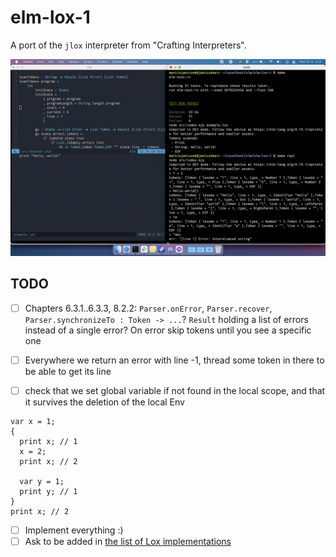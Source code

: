 # elm-lox-1

A port of the `jlox` interpreter from "Crafting Interpreters".

![Screenshot of it in action](./screenshot.png)

## TODO

- [ ] Chapters 6.3.1..6.3.3, 8.2.2: `Parser.onError`, `Parser.recover`, `Parser.synchronizeTo : Token -> ...`? `Result` holding a list of errors instead of a single error? On error skip tokens until you see a specific one
- [ ] Everywhere we return an error with line -1, thread some token in there to be able to get its line

- [ ] check that we set global variable if not found in the local scope, and that it survives the deletion of the local Env
```
var x = 1;
{
  print x; // 1
  x = 2;
  print x; // 2

  var y = 1;
  print y; // 1
}
print x; // 2
```

- [ ] Implement everything :)
- [ ] Ask to be added in [the list of Lox implementations](https://github.com/munificent/craftinginterpreters/wiki/Lox-implementations)
